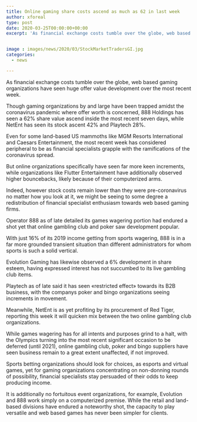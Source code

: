 ```yaml
---
title: Online gaming share costs ascend as much as 62 in last week
author: xforeal 
type: post
date: 2020-03-25T00:00:00+00:00
excerpt: 'As financial exchange costs tumble over the globe, web based gaming organizations have seen noteworthy offer value development over the last week '


image : images/news/2020/03/StockMarketTradersGI.jpg
categories:
  - news

---
```

As financial exchange costs tumble over the globe, web based gaming organizations have seen huge offer value development over the most recent week. 

Though gaming organizations by and large have been trapped amidst the coronavirus pandemic where offer worth is concerned, 888 Holdings has seen a 62&percnt; share value ascend inside the most recent seven days, while NetEnt has seen its stock ascent 42&percnt; and Playtech 28&percnt;. 

Even for some land-based US mammoths like MGM Resorts International and Caesars Entertainment, the most recent week has considered peripheral to be as financial specialists grapple with the ramifications of the coronavirus spread. 

But online organizations specifically have seen far more keen increments, while organizations like Flutter Entertainment have additionally observed higher bouncebacks, likely because of their computerized arms. 

Indeed, however stock costs remain lower than they were pre-coronavirus no matter how you look at it, we might be seeing to some degree a redistribution of financial specialist enthusiasm towards web based gaming firms. 

Operator 888 as of late detailed its games wagering portion had endured a shot yet that online gambling club and poker saw development popular. 

With just 16&percnt; of its 2019 income getting from sports wagering, 888 is in a far more grounded transient situation than different administrators for whom sports is such a solid vertical. 

Evolution Gaming has likewise observed a 6&percnt; development in share esteem, having expressed interest has not succumbed to its live gambling club items. 

Playtech as of late said it has seen &#171;restricted effect&#187; towards its B2B business, with the companys poker and bingo organizations seeing increments in movement. 

Meanwhile, NetEnt is as yet profiting by its procurement of Red Tiger, reporting this week it will quicken mix between the two online gambling club organizations. 

While games wagering has for all intents and purposes grind to a halt, with the Olympics turning into the most recent significant occasion to be deferred (until 2021), online gambling club, poker and bingo suppliers have seen business remain to a great extent unaffected, if not improved. 

Sports betting organizations should look for choices, as esports and virtual games, yet for gaming organizations concentrating on non-donning rounds of possibility, financial specialists stay persuaded of their odds to keep producing income. 

It is additionally no fortuitous event organizations, for example, Evolution and 888 work simply on a computerized premise. While the retail and land-based divisions have endured a noteworthy shot, the capacity to play versatile and web based games has never been simpler for clients.